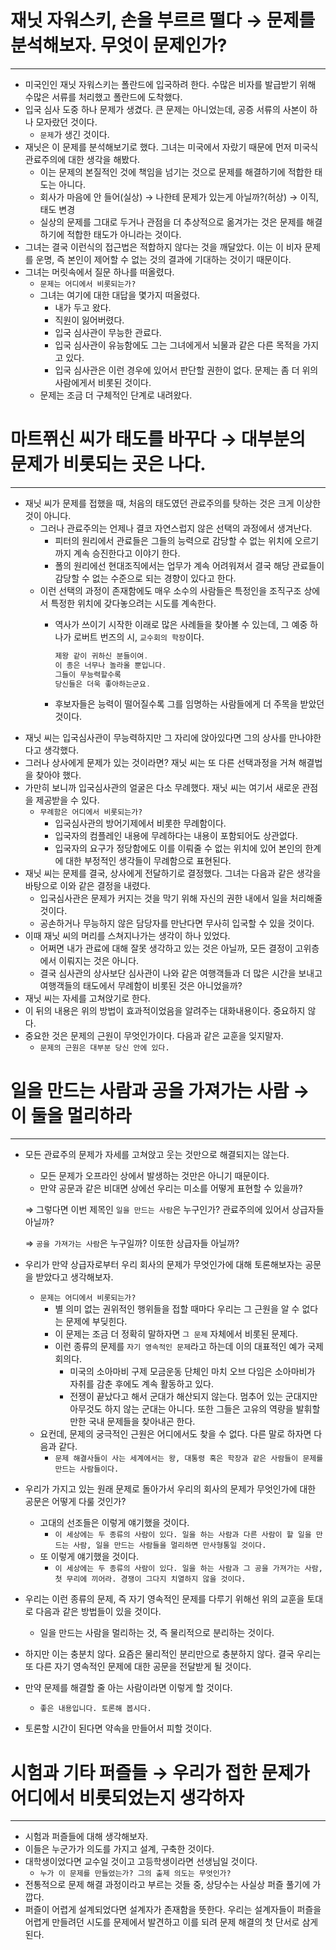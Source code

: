 # 재닛 자워스키, 손을 부르르 떨다 → 문제를 분석해보자. 무엇이 문제인가?

---

- 미국인인 재닛 자워스키는 폴란드에 입국하려 한다. 수많은 비자를 발급받기 위해 수많은 서류를 처리했고 폴란드에 도착했다.
- 입국 심사 도중 하나 문제가 생겼다. 큰 문제는 아니었는데, 공증 서류의 사본이 하나 모자랐던 것이다.
    - `문제`가 생긴 것이다.
- 재닛은 이 문제를 분석해보기로 했다. 그녀는 미국에서 자랐기 때문에 먼저 미국식 관료주의에 대한 생각을 해봤다.
    - 이는 문제의 본질적인 것에 책임을 넘기는 것으로 문제를 해결하기에 적합한 태도는 아니다.
    - 회사가 마음에 안 들어(실상) → 나한테 문제가 있는게 아닐까?(허상) → 이직, 태도 변경
    - 실상의 문제를 그대로 두거나 관점을 더 추상적으로 옮겨가는 것은 문제를 해결하기에 적합한 태도가 아니라는 것이다.
- 그녀는 결국 이런식의 접근법은 적합하지 않다는 것을 깨달았다. 이는 이 비자 문제를 운명, 즉 본인이 제어할 수 없는 것의 결과에 기대하는 것이기 때문이다.
- 그녀는 머릿속에서 질문 하나를 떠올렸다.
    - `문제는 어디에서 비롯되는가?`
    - 그녀는 여기에 대한 대답을 몇가지 떠올렸다.
        - 내가 두고 왔다.
        - 직원이 잃어버렸다.
        - 입국 심사관이 무능한 관료다.
        - 입국 심사관이 유능함에도 그는 그녀에게서 뇌물과 같은 다른 목적을 가지고 있다.
        - 입국 심사관은 이런 경우에 있어서 판단할 권한이 없다. 문제는 좀 더 위의 사람에게서 비롯된 것이다.
    - 문제는 조금 더 구체적인 단계로 내려왔다.

# 마트쮜신 씨가 태도를 바꾸다 → 대부분의 문제가 비롯되는 곳은 나다.

---

- 재닛 씨가 문제를 접했을 때, 처음의 태도였던 관료주의를 탓하는 것은 크게 이상한 것이 아니다.
    - 그러나 관료주의는 언제나 결코 자연스럽지 않은 선택의 과정에서 생겨난다.
        - 피터의 원리에서 관료들은 그들의 능력으로 감당할 수 없는 위치에 오르기까지 계속 승진한다고 이야기 한다.
        - 폴의 원리에선 현대조직에서는 업무가 계속 어려워져서 결국 해당 관료들이 감당할 수 없는 수준으로 되는 경향이 있다고 한다.
    - 이런 선택의 과정이 존재함에도 매우 소수의 사람들은 특정인을 조직구조 상에서 특정한 위치에 갖다놓으려는 시도를 계속한다.
        - 역사가 쓰이기 시작한 이래로 많은 사례들을 찾아볼 수 있는데, 그 예중 하나가 로버트 번즈의 시, `교수회의 학장`이다.

            ```jsx
            제왕 같이 귀하신 분들이여.
            이 종은 너무나 놀라올 뿐입니다.
            그들이 무능력할수록
            당신들은 더욱 좋아하는군요.
            ```

        - 후보자들은 능력이 떨어질수록 그를 임명하는 사람들에게 더 주목을 받았던 것이다.
- 재닛 씨는 입국심사관이 무능력하지만 그 자리에 앉아있다면 그의 상사를 만나야한다고 생각했다.
- 그러나 상사에게 문제가 있는 것이라면? 재닛 씨는 또 다른 선택과정을 거쳐 해결법을 찾아야 했다.
- 가만히 보니까 입국심사관의 얼굴은 다소 무례했다. 재닛 씨는 여기서 새로운 관점을 제공받을 수 있다.
    - `무례함은 어디에서 비롯되는가?`
        - 입국심사관의 방어기제에서 비롯한 무례함이다.
        - 입국자의 컴플레인 내용에 무례하다는 내용이 포함되어도 상관없다.
        - 입국자의 요구가 정당함에도 이를 이뤄줄 수 없는 위치에 있어 본인의 한계에 대한 부정적인 생각들이 무례함으로 표현된다.
- 재닛 씨는 문제를 결국, 상사에게 전달하기로 결정했다. 그녀는 다음과 같은 생각을 바탕으로 이와 같은 결정을 내렸다.
    - 입국심사관은 문제가 커지는 것을 막기 위해 자신의 권한 내에서 일을 처리해줄 것이다.
    - 공손하거나 무능하지 않은 담당자를 만난다면 무사히 입국할 수 있을 것이다.
- 이때 재닛 씨의 머리를 스쳐지나가는 생각이 하나 있었다.
    - 어쩌면 내가 관료에 대해 잘못 생각하고 있는 것은 아닐까, 모든 결정이 고위층에서 이뤄지는 것은 아니다.
    - 결국 심사관의 상사보단 심사관이 나와 같은 여행객들과 더 많은 시간을 보내고 여행객들의 태도에서 무례함이 비롯된 것은 아니었을까?
- 재닛 씨는 자세를 고쳐앉기로 한다.
- 이 뒤의 내용은 위의 방법이 효과적이었음을 알려주는 대화내용이다. 중요하지 않다.
- 중요한 것은 문제의 근원이 무엇인가이다. 다음과 같은 교훈을 잊지말자.
    - `문제의 근원은 대부분 당신 안에 있다.`

# 일을 만드는 사람과 공을 가져가는 사람 → 이 둘을 멀리하라

---

- 모든 관료주의 문제가 자세를 고쳐앉고 웃는 것만으로 해결되지는 않는다.
    - 모든 문제가 오프라인 상에서 발생하는 것만은 아니기 때문이다.
    - 만약 공문과 같은 비대면 상에선 우리는 미소를 어떻게 표현할 수 있을까?

  ⇒ 그렇다면 이번 제목인 `일을 만드는 사람`은 누구인가? 관료주의에 있어서 상급자들 아닐까?

  ⇒ `공을 가져가는 사람`은 누구일까? 이또한 상급자들 아닐까?

- 우리가 만약 상급자로부터 우리 회사의 문제가 무엇인가에 대해 토론해보자는 공문을 받았다고 생각해보자.
    - `문제는 어디에서 비롯되는가?`
        - 별 의미 없는 권위적인 행위들을 접할 때마다 우리는 그 근원을 알 수 없다는 문제에 부딪힌다.
        - 이 문제는 조금 더 정확히 말하자면 `그 문제` 자체에서 비롯된 문제다.
        - 이런 종류의 문제를 `자기 영속적인 문제`라고 하는데 이의 대표적인 예가 국제회의다.
            - 미국의 소아마비 구제 모금운동 단체인 마치 오브 다임은 소아마비가 자취를 감춘 후에도 계속 활동하고 있다.
            - 전쟁이 끝났다고 해서 군대가 해산되지 않는다. 멈추어 있는 군대지만 아무것도 하지 않는 군대는 아니다. 또한 그들은 고유의 역량을 발휘할 만한 국내 문제들을 찾아내곤 한다.
    - 요컨데, 문제의 궁극적인 근원은 어디에서도 찾을 수 없다. 다른 말로 하자면 다음과 같다.
        - `문제 해결사들이 사는 세계에서는 왕, 대통령 혹은 학장과 같은 사람들이 문제를 만드는 사람들이다.`
- 우리가 가지고 있는 원래 문제로 돌아가서 우리의 회사의 문제가 무엇인가에 대한 공문은 어떻게 다룰 것인가?
    - 고대의 선조들은 이렇게 얘기했을 것이다.
        - `이 세상에는 두 종류의 사람이 있다. 일을 하는 사람과 다른 사람이 할 일을 만드는 사람, 일을 만드는 사람들을 멀리하면 만사형통일 것이다.`
    - 또 이렇게 얘기했을 것이다.
        - `이 세상에는 두 종류의 사람이 있다. 일을 하는 사람과 그 공을 가져가는 사람, 첫 무리에 끼어라. 경쟁이 그다지 치열하지 않을 것이다.`
- 우리는 이런 종류의 문제, 즉 자기 영속적인 문제를 다루기 위해선 위의 교훈을 토대로 다음과 같은 방법들이 있을 것이다.
    - 일을 만드는 사람을 멀리하는 것, 즉 물리적으로 분리하는 것이다.
- 하지만 이는 충분치 않다. 요즘은 물리적인 분리만으로 충분하지 않다. 결국 우리는 또 다른 자기 영속적인 문제에 대한 공문을 전달받게 될 것이다.
- 만약 문제를 해결할 줄 아는 사람이라면 이렇게 할 것이다.
    - `좋은 내용입니다. 토론해 봅시다.`
- 토론할 시간이 된다면 약속을 만들어서 피할 것이다.

# 시험과 기타 퍼즐들 → 우리가 접한 문제가 어디에서 비롯되었는지 생각하자

---

- 시험과 퍼즐들에 대해 생각해보자.
- 이들은 누군가가 의도를 가지고 설계, 구축한 것이다.
- 대학생이었다면 교수일 것이고 고등학생이라면 선생님일 것이다.
    - `누가 이 문제를 만들었는가? 그의 출제 의도는 무엇인가?`
- 전통적으로 문제 해결 과정이라고 부르는 것들 중, 상당수는 사실상 퍼즐 풀기에 가깝다.
- 퍼즐이 어렵게 설계되었다면 설계자가 존재함을 뜻한다. 우리는 설계자들이 퍼즐을 어렵게 만들려던 시도를 문제에서 발견하고 이를 되려 문제 해결의 첫 단서로 삼게 된다.